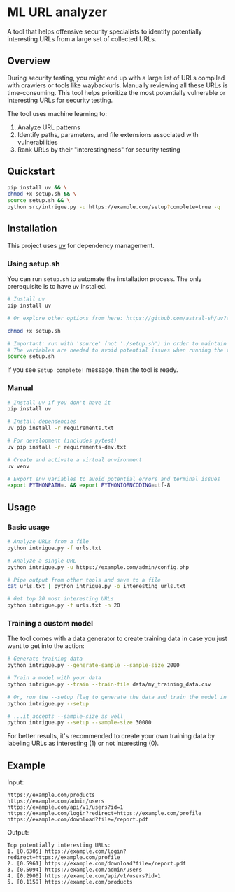 # ML URL analyzer

A tool that helps offensive security specialists to identify potentially interesting URLs from a large set of collected URLs.

## Overview

During security testing, you might end up with a large list of URLs compiled with crawlers or tools like waybackurls. Manually reviewing all these URLs is time-consuming. This tool helps prioritize the most potentially vulnerable or interesting URLs for security testing.

The tool uses machine learning to:
1. Analyze URL patterns
2. Identify paths, parameters, and file extensions associated with vulnerabilities
3. Rank URLs by their "interestingness" for security testing

## Quickstart

```bash
pip install uv && \
chmod +x setup.sh && \
source setup.sh && \
python src/intrigue.py -u https://example.com/setup?complete=true -q
```

## Installation

This project uses [uv](https://github.com/astral-sh/uv) for dependency management.

### Using setup.sh

You can run `setup.sh` to automate the installation process. The only prerequisite is to have `uv` installed.

```bash
# Install uv
pip install uv

# Or explore other options from here: https://github.com/astral-sh/uv?tab=readme-ov-file#installation
```

```bash
chmod +x setup.sh

# Important: run with 'source' (not './setup.sh') in order to maintain exported variables
# The variables are needed to avoid potential issues when running the tool
source setup.sh
```

If you see `Setup complete!` message, then the tool is ready.

### Manual

```bash
# Install uv if you don't have it
pip install uv

# Install dependencies
uv pip install -r requirements.txt

# For development (includes pytest)
uv pip install -r requirements-dev.txt

# Create and activate a virtual environment
uv venv

# Export env variables to avoid potential errors and terminal issues
export PYTHONPATH=. && export PYTHONIOENCODING=utf-8
```

## Usage

### Basic usage

```bash
# Analyze URLs from a file
python intrigue.py -f urls.txt

# Analyze a single URL
python intrigue.py -u https://example.com/admin/config.php

# Pipe output from other tools and save to a file
cat urls.txt | python intrigue.py -o interesting_urls.txt

# Get top 20 most interesting URLs
python intrigue.py -f urls.txt -n 20
```

### Training a custom model

The tool comes with a data generator to create training data in case you just want to get into the action:

```bash
# Generate training data
python intrigue.py --generate-sample --sample-size 2000

# Train a model with your data
python intrigue.py --train --train-file data/my_training_data.csv

# Or, run the --setup flag to generate the data and train the model in one step
python intrigue.py --setup

# ...it accepts --sample-size as well
python intrigue.py --setup --sample-size 30000
```

For better results, it's recommended to create your own training data by labeling URLs as interesting (1) or not interesting (0).

## Example

Input:
```
https://example.com/products
https://example.com/admin/users
https://example.com/api/v1/users?id=1
https://example.com/login?redirect=https://example.com/profile
https://example.com/download?file=/report.pdf
```

Output:
```
Top potentially interesting URLs:
1. [0.6305] https://example.com/login?redirect=https://example.com/profile
2. [0.5961] https://example.com/download?file=/report.pdf
3. [0.5094] https://example.com/admin/users
4. [0.2900] https://example.com/api/v1/users?id=1
5. [0.1159] https://example.com/products
```